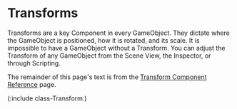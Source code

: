 Transforms
==========


<span class=keyword>Transforms</span> are a key <span class=keyword>Component</span> in every <span class=keyword>GameObject</span>.  They dictate where the GameObject is positioned, how it is rotated, and its scale.  It is impossible to have a GameObject without a Transform.  You can adjust the Transform of any GameObject from the <span class=keyword>Scene View</span>, the <span class=keyword>Inspector</span>, or through Scripting.

The remainder of this page's text is from the [Transform Component Reference](class-Transform.md) page.

(:include class-Transform:)
